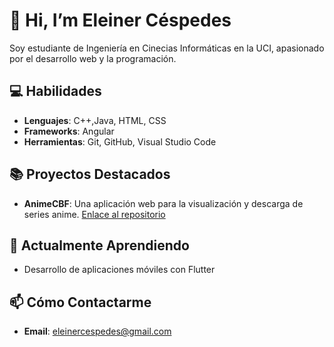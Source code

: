# 👋 Hi, I’m Eleiner Céspedes

Soy estudiante de Ingeniería en Cinecias Informáticas en la UCI, apasionado por el desarrollo web y la programación.

## 💻 Habilidades
- **Lenguajes**: C++,Java, HTML, CSS
- **Frameworks**:  Angular
- **Herramientas**: Git, GitHub, Visual Studio Code

## 📚 Proyectos Destacados
- **AnimeCBF**: Una aplicación web para la visualización y descarga de series anime. [Enlace al repositorio](https://github.com/Ains9803/ainmecbf)

## 🌱 Actualmente Aprendiendo
- Desarrollo de aplicaciones móviles con Flutter

## 📫 Cómo Contactarme
- **Email**: eleinercespedes@gmail.com


